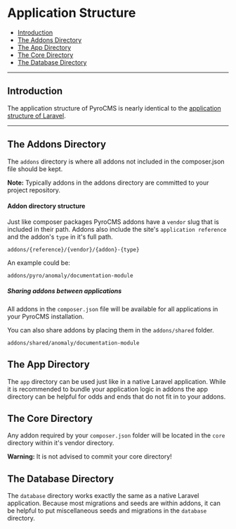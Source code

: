 # Application Structure

- [Introduction](#introduction)
- [The Addons Directory](#the-addons-directory)
- [The App Directory](#the-app-directory)
- [The Core Directory](#the-core-directory)
- [The Database Directory](#the-database-directory)

<hr>

<a name="introduction"></a>
## Introduction

The application structure of PyroCMS is nearly identical to the [application structure of Laravel](https://laravel.com/docs/5.1/structure). 

<hr>

<a name="the-addons-directory"></a>
## The Addons Directory

The `addons` directory is where all addons not included in the composer.json file should be kept.

<div class="alert alert-info">
<strong>Note:</strong> Typically addons in the addons directory are committed to your project repository.
</div>

#### Addon directory structure

Just like composer packages PyroCMS addons have a `vendor` slug that is included in their path. Addons also include the site's `application reference` and the addon's `type` in it's full path.  

    addons/{reference}/{vendor}/{addon}-{type}

An example could be: 

    addons/pyro/anomaly/documentation-module

##### Sharing addons between applications

All addons in the `composer.json` file will be available for all applications in your PyroCMS installation.

You can also share addons by placing them in the `addons/shared` folder.
 
    addons/shared/anomaly/documentation-module

<a name="the-app-directory"></a>
## The App Directory

The `app` directory can be used just like in a native Laravel application. While it is recommended to bundle your application logic in addons the app directory can be helpful for odds and ends that do not fit in to your addons.

<a name="the-core-directory"></a>
## The Core Directory

Any addon required by your `composer.json` folder will be located in the `core` directory within it's vendor directory.

<div class="alert alert-warning">
<strong>Warning:</strong> It is not advised to commit your core directory!
</div>

<a name="the-database-directory"></a>
## The Database Directory

The `database` directory works exactly the same as a native Laravel application. Because most migrations and seeds are within addons, it can be helpful to put miscellaneous seeds and migrations in the `database` directory.

